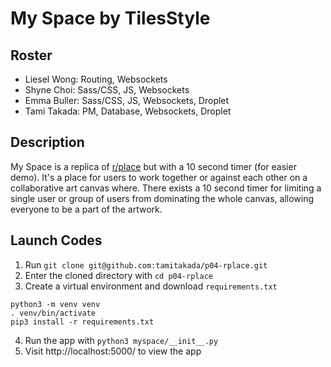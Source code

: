 # My Space by TilesStyle

## Roster
- Liesel Wong: Routing, Websockets  
- Shyne Choi: Sass/CSS, JS, Websockets  
- Emma Buller: Sass/CSS, JS, Websockets, Droplet  
- Tami Takada: PM, Database, Websockets, Droplet  

## Description
My Space is a replica of [r/place](https://www.reddit.com/r/place/) but with a 10 second timer (for easier demo). It's a place for users to work together or against each other on a collaborative art canvas where. There exists a 10 second timer for limiting a single user or group of users from dominating the whole canvas, allowing everyone to be a part of the artwork.

## Launch Codes
1. Run `git clone git@github.com:tamitakada/p04-rplace.git`
2. Enter the cloned directory with `cd p04-rplace`
3. Create a virtual environment and download `requirements.txt`
```
python3 -m venv venv
. venv/bin/activate
pip3 install -r requirements.txt
```
4. Run the app with `python3 myspace/__init__.py`
5. Visit http://localhost:5000/ to view the app
